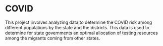 # COVID
This project involves analyzing data to determine the COVID risk among different populations by the state and the districts. This data is used to determine for state governments an optimal allocation of testing resources among the migrants coming from other states. 

